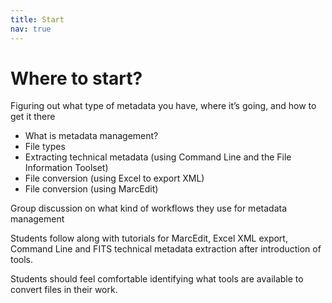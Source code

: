 ```yaml
---
title: Start
nav: true
---
```


# Where to start?

Figuring out what type of metadata you have, where it’s going, and how to get it there

* What is metadata management?
* File types
* Extracting technical metadata (using Command Line and the File Information Toolset)
* File conversion (using Excel to export XML)
* File conversion (using MarcEdit)


Group discussion on what kind of workflows they use for metadata management

Students follow along with tutorials for MarcEdit, Excel XML export, Command Line and FITS technical metadata extraction after introduction of tools.

Students should feel comfortable identifying what tools are available to convert files in their work.

